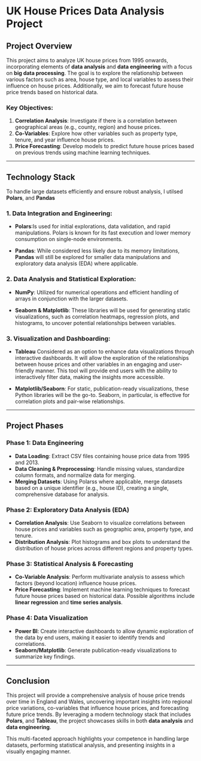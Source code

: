 # **UK House Prices Data Analysis Project**

## **Project Overview**

This project aims to analyze UK house prices from 1995 onwards, incorporating elements of **data analysis** and **data engineering** with a focus on **big data processing**. The goal is to explore the relationship between various factors such as area, house type, and local variables to assess their influence on house prices. Additionally, we aim to forecast future house price trends based on historical data.

### **Key Objectives:**
1. **Correlation Analysis**: Investigate if there is a correlation between geographical areas (e.g., county, region) and house prices.
2. **Co-Variables**: Explore how other variables such as property type, tenure, and year influence house prices.
3. **Price Forecasting**: Develop models to predict future house prices based on previous trends using machine learning techniques.

---

## **Technology Stack**

To handle large datasets efficiently and ensure robust analysis, I utilsed  **Polars**, and **Pandas**

### **1. Data Integration and Engineering:** 
- **Polars**:Is used for initial explorations, data validation, and rapid manipulations. Polars is known for its fast execution and lower memory consumption on single-node environments.

- **Pandas**: While considered less likely due to its memory limitations, **Pandas** will still be explored for smaller data manipulations and exploratory data analysis (EDA) where applicable.

### **2. Data Analysis and Statistical Exploration:**
- **NumPy**: Utilized for numerical operations and efficient handling of arrays in conjunction with the larger datasets.
  
- **Seaborn & Matplotlib**: These libraries will be used for generating static visualizations, such as correlation heatmaps, regression plots, and histograms, to uncover potential relationships between variables.

### **3. Visualization and Dashboarding:**
- **Tableau** Considered as an option to enhance data visualizations through interactive dashboards. It will allow the exploration of the relationships between house prices and other variables in an engaging and user-friendly manner. This tool will provide end users with the ability to interactively filter data, making the insights more accessible.
  
- **Matplotlib/Seaborn**: For static, publication-ready visualizations, these Python libraries will be the go-to. Seaborn, in particular, is effective for correlation plots and pair-wise relationships.

---

## **Project Phases**

### **Phase 1: Data Engineering**
- **Data Loading**: Extract CSV files containing house price data from 1995 and 2013.
- **Data Cleaning & Preprocessing**: Handle missing values, standardize column formats, and normalize data for merging.
- **Merging Datasets**: Using Polarss where applicable, merge datasets based on a unique identifier (e.g., house ID), creating a single, comprehensive database for analysis.
  
### **Phase 2: Exploratory Data Analysis (EDA)**
- **Correlation Analysis**: Use Seaborn to visualize correlations between house prices and variables such as geographic area, property type, and tenure.
- **Distribution Analysis**: Plot histograms and box plots to understand the distribution of house prices across different regions and property types.
  
### **Phase 3: Statistical Analysis & Forecasting**
- **Co-Variable Analysis**: Perform multivariate analysis to assess which factors (beyond location) influence house prices.
- **Price Forecasting**: Implement machine learning techniques to forecast future house prices based on historical data. Possible algorithms include **linear regression** and **time series analysis**.

### **Phase 4: Data Visualization**
- **Power BI**: Create interactive dashboards to allow dynamic exploration of the data by end users, making it easier to identify trends and correlations.
- **Seaborn/Matplotlib**: Generate publication-ready visualizations to summarize key findings.

---

## **Conclusion**

This project will provide a comprehensive analysis of house price trends over time in England and Wales, uncovering important insights into regional price variations, co-variables that influence house prices, and forecasting future price trends. By leveraging a modern technology stack that includes **Polars**, and **Tableau**, the project showcases skills in both **data analysis** and **data engineering**. 

This multi-faceted approach highlights your competence in handling large datasets, performing statistical analysis, and presenting insights in a visually engaging manner.
